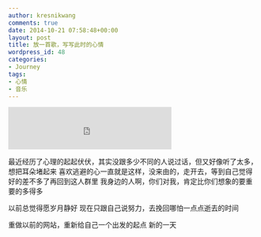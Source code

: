 ```yaml
---
author: kresnikwang
comments: true
date: 2014-10-21 07:58:48+00:00
layout: post
title: 放一首歌，写写此时的心情
wordpress_id: 48
categories:
- Journey
tags:
- 心情
- 音乐
---
```


<iframe frameborder="no" border="0" marginwidth="0" marginheight="0" width=330 height=86 src="http://music.163.com/outchain/player?type=2&id=398676&auto=1&height=66"></iframe>

最近经历了心理的起起伏伏，其实没跟多少不同的人说过话，但又好像听了太多，想把耳朵堵起来
喜欢逃避的心一直就是这样，没来由的，走开去，等到自己觉得好的差不多了再回到这人群里
我身边的人啊，你们对我，肯定比你们想象的要重要的多得多

以前总觉得愿岁月静好
现在只跟自己说努力，去挽回哪怕一点点逝去的时间

重做以前的网站，重新给自己一个出发的起点
新的一天